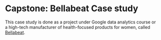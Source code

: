# Capstone: Bellabeat Case study
This case study is done as a project under Google data analytics course or a high-tech manufacturer of health-focused products for women, called [Bellabeat](https://bellabeat.com/).
